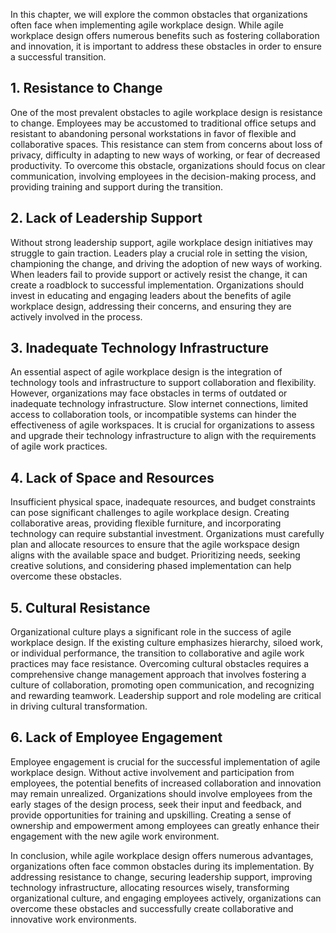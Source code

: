 
In this chapter, we will explore the common obstacles that organizations often face when implementing agile workplace design. While agile workplace design offers numerous benefits such as fostering collaboration and innovation, it is important to address these obstacles in order to ensure a successful transition.

1\. Resistance to Change
-----------------------

One of the most prevalent obstacles to agile workplace design is resistance to change. Employees may be accustomed to traditional office setups and resistant to abandoning personal workstations in favor of flexible and collaborative spaces. This resistance can stem from concerns about loss of privacy, difficulty in adapting to new ways of working, or fear of decreased productivity. To overcome this obstacle, organizations should focus on clear communication, involving employees in the decision-making process, and providing training and support during the transition.

2\. Lack of Leadership Support
-----------------------------

Without strong leadership support, agile workplace design initiatives may struggle to gain traction. Leaders play a crucial role in setting the vision, championing the change, and driving the adoption of new ways of working. When leaders fail to provide support or actively resist the change, it can create a roadblock to successful implementation. Organizations should invest in educating and engaging leaders about the benefits of agile workplace design, addressing their concerns, and ensuring they are actively involved in the process.

3\. Inadequate Technology Infrastructure
---------------------------------------

An essential aspect of agile workplace design is the integration of technology tools and infrastructure to support collaboration and flexibility. However, organizations may face obstacles in terms of outdated or inadequate technology infrastructure. Slow internet connections, limited access to collaboration tools, or incompatible systems can hinder the effectiveness of agile workspaces. It is crucial for organizations to assess and upgrade their technology infrastructure to align with the requirements of agile work practices.

4\. Lack of Space and Resources
------------------------------

Insufficient physical space, inadequate resources, and budget constraints can pose significant challenges to agile workplace design. Creating collaborative areas, providing flexible furniture, and incorporating technology can require substantial investment. Organizations must carefully plan and allocate resources to ensure that the agile workspace design aligns with the available space and budget. Prioritizing needs, seeking creative solutions, and considering phased implementation can help overcome these obstacles.

5\. Cultural Resistance
----------------------

Organizational culture plays a significant role in the success of agile workplace design. If the existing culture emphasizes hierarchy, siloed work, or individual performance, the transition to collaborative and agile work practices may face resistance. Overcoming cultural obstacles requires a comprehensive change management approach that involves fostering a culture of collaboration, promoting open communication, and recognizing and rewarding teamwork. Leadership support and role modeling are critical in driving cultural transformation.

6\. Lack of Employee Engagement
------------------------------

Employee engagement is crucial for the successful implementation of agile workplace design. Without active involvement and participation from employees, the potential benefits of increased collaboration and innovation may remain unrealized. Organizations should involve employees from the early stages of the design process, seek their input and feedback, and provide opportunities for training and upskilling. Creating a sense of ownership and empowerment among employees can greatly enhance their engagement with the new agile work environment.

In conclusion, while agile workplace design offers numerous advantages, organizations often face common obstacles during its implementation. By addressing resistance to change, securing leadership support, improving technology infrastructure, allocating resources wisely, transforming organizational culture, and engaging employees actively, organizations can overcome these obstacles and successfully create collaborative and innovative work environments.
